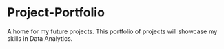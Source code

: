 # Project-Portfolio
A home for my future projects.
This portfolio of projects will showcase my skills in Data Analytics.
